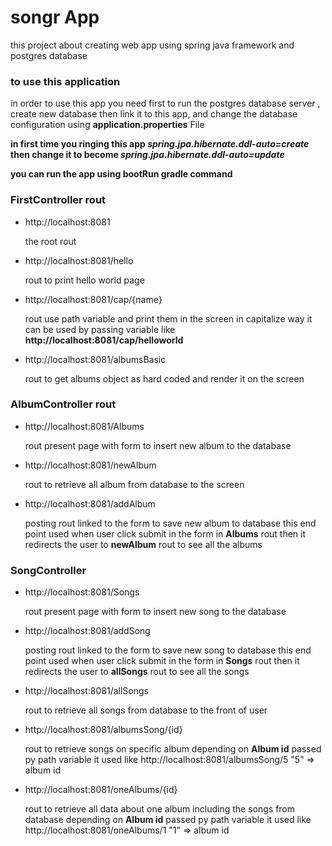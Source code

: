 # songr App
this project about creating web app using spring java framework and postgres database 

### to use this application
in order to use this app you need first to run the postgres database server , create new database then link it to this app, and change the database configuration using **application.properties** File

**in first time you ringing this app *spring.jpa.hibernate.ddl-auto=create* then change it to become *spring.jpa.hibernate.ddl-auto=update***


**you can run the app using bootRun gradle command**

### FirstController rout 
- http://localhost:8081

   the root rout 
- http://localhost:8081/hello 

   rout to print hello world page 
- http://localhost:8081/cap/{name}

    rout use path variable and print them in the screen in capitalize way it can be used by passing variable like **http://localhost:8081/cap/helloworld**  
- http://localhost:8081/albumsBasic

   rout to get albums object as hard coded and render it on the screen  

### AlbumController rout
- http://localhost:8081/Albums

   rout present page with form to insert new album to the database 
- http://localhost:8081/newAlbum

   rout to retrieve all album from database to the screen
- http://localhost:8081/addAlbum

  posting rout linked to the form to save new album to database this end point used when user click submit in the form in **Albums** rout then it redirects the user to **newAlbum** rout to see all the albums 


### SongController
- http://localhost:8081/Songs

  rout present page with form to insert new song to the database
- http://localhost:8081/addSong

  posting rout linked to the form to save new song to database this end point used when user click submit in the form in **Songs** rout then it redirects the user to **allSongs** rout to see all the songs
- http://localhost:8081/allSongs

  rout to retrieve all songs from database to the front of user 
- http://localhost:8081/albumsSong/{id}

  rout to retrieve songs on specific album depending on **Album id** passed py path variable it used like http://localhost:8081/albumsSong/5   "5" => album id 
- http://localhost:8081/oneAlbums/{id}

  rout to retrieve all data about one album including the songs from database depending on **Album id** passed py path variable it used like http://localhost:8081/oneAlbums/1   "1" => album id 



